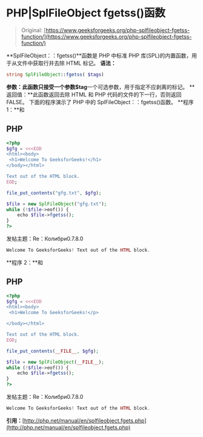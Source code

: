 # PHP|SplFileObject fgetss()函数

> Original: [https://www.geeksforgeeks.org/php-splfileobject-fgetss-function/](https://www.geeksforgeeks.org/php-splfileobject-fgetss-function/)

**SplFileObject：：fgetss()**函数是 PHP 中标准 PHP 库(SPL)的内置函数，用于从文件中获取行并去除 HTML 标记。
**语法：**

```php
string SplFileObject::fgetss( $tags)
```

**参数：**此函数只接受一个参数**$tag**一个可选参数，用于指定不应剥离的标记。
**返回值：**此函数返回去除 HTML 和 PHP 代码的文件的下一行，否则返回 FALSE。
下面的程序演示了 PHP 中的 SplFileObject：：fgetss()函数。
**程序 1：**和

## PHP

```php
<?php
$gfg = <<<EOD
<html><body>
 <h1>Welcome To GeeksforGeeks!</h1>
</body></html>

Text out of the HTML block.
EOD;

file_put_contents("gfg.txt", $gfg);

$file = new SplFileObject("gfg.txt");
while (!$file->eof()) {
    echo $file->fgetss();
}
?>
```

发帖主题：Re：Колибри0.7.8.0

```php
Welcome To GeeksforGeeks! Text out of the HTML block.
```

**程序 2：**和

## PHP

```php
<?php
$gfg = <<<EOD
<html><body>
 <h1>Welcome To GeeksforGeeks!</p>

</body></html>

Text out of the HTML block.
EOD;

file_put_contents(__FILE__, $gfg);

$file = new SplFileObject(__FILE__);
while (!$file->eof()) {
    echo $file->fgetss();
}
?>
```

发帖主题：Re：Колибри0.7.8.0

```php
Welcome To GeeksforGeeks! Text out of the HTML block.
```

**引用：**[http://php.net/manual/en/splfileobject.fgets.php](http://php.net/manual/en/splfileobject.fgets.php)